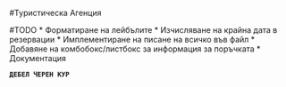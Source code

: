 #Туристическа Агенция

#TODO
	* Форматиране на лейбълите
	* Изчисляване на крайна дата в резервации
	* Имплементиране на писане на всичко във файл
	* Добавяне на комбобокс/листбокс за информация за поръчката
	* Документация

**`ДЕБЕЛ ЧЕРЕН КУР`**